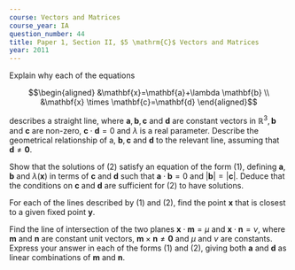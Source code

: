 ```yaml
---
course: Vectors and Matrices
course_year: IA
question_number: 44
title: Paper 1, Section II, $5 \mathrm{C}$ Vectors and Matrices
year: 2011
---
```




Explain why each of the equations

$$\begin{aligned}
&\mathbf{x}=\mathbf{a}+\lambda \mathbf{b} \\
&\mathbf{x} \times \mathbf{c}=\mathbf{d}
\end{aligned}$$

describes a straight line, where $\mathbf{a}, \mathbf{b}, \mathbf{c}$ and $\mathbf{d}$ are constant vectors in $\mathbb{R}^{3}, \mathbf{b}$ and $\mathbf{c}$ are non-zero, $\mathbf{c} \cdot \mathbf{d}=0$ and $\lambda$ is a real parameter. Describe the geometrical relationship of a, $\mathbf{b}, \mathbf{c}$ and $\mathbf{d}$ to the relevant line, assuming that $\mathbf{d} \neq \mathbf{0}$.

Show that the solutions of (2) satisfy an equation of the form (1), defining $\mathbf{a}, \mathbf{b}$ and $\lambda(\mathbf{x})$ in terms of $\mathbf{c}$ and $\mathbf{d}$ such that $\mathbf{a} \cdot \mathbf{b}=0$ and $|\mathbf{b}|=|\mathbf{c}|$. Deduce that the conditions on $\mathbf{c}$ and $\mathbf{d}$ are sufficient for (2) to have solutions.

For each of the lines described by (1) and (2), find the point $\mathbf{x}$ that is closest to a given fixed point $\mathbf{y}$.

Find the line of intersection of the two planes $\mathbf{x} \cdot \mathbf{m}=\mu$ and $\mathbf{x} \cdot \mathbf{n}=\nu$, where $\mathbf{m}$ and $\mathbf{n}$ are constant unit vectors, $\mathbf{m} \times \mathbf{n} \neq \mathbf{0}$ and $\mu$ and $\nu$ are constants. Express your answer in each of the forms (1) and (2), giving both $\mathbf{a}$ and $\mathbf{d}$ as linear combinations of $\mathbf{m}$ and $\mathbf{n}$.